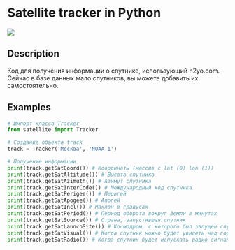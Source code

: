 # Satellite tracker in Python
![](https://img.shields.io/badge/Python-3.8.3-orange)

## Description
Код для получения информации о спутнике, использующий n2yo.com.
Сейчас в базе данных мало спутников, вы можете добавить их самостоятельно.

## Examples
```python
# Импорт класса Tracker
from satellite import Tracker

# Создание объекта track
track = Tracker('Москва', 'NOAA 1')

# Получение информации
print(track.getSatCoord()) # Координаты (массив с lat (0) lon (1))
print(track.getSatAltitude()) # Высота спутника
print(track.getSatAzimuth()) # Азимут спутника
print(track.getSatInterCode()) # Международный код спутника
print(track.getSatPerigee()) # Перигей
print(track.getSatApogee()) # Апогей
print(track.getSatIncl()) # Наклон в градусах
print(track.getSatPeriod()) # Период оборота вокруг Земли в минутах
print(track.getSatSource()) # Страна, запустившая спутник
print(track.getSatLaunchSite()) # Космодром, с которого был запущен спутник
print(track.getSatVisual()) # Когда спутник можно будет увидеть над городом, который вы указали при создании объекта. Массив со временем (начало прохода (0) и конец прохода (1)). Если выдало None - информации нет.
print(track.getSatRadio()) # Когда спутник будет испускать радио-сигнал городом, который вы указали при создании объекта. Массив со временем (начало прохода (0) и конец прохода (1). Если выдало None - информации нет.
```

